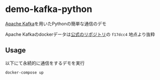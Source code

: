 # demo-kafka-python

[Apache Kafka](https://kafka.apache.org/)を用いたPythonの簡単な通信のデモ

Apache Kafkaのdockerデータは[公式のリポジトリ](https://github.com/wurstmeister/kafka-docker)の `f17dcc4` 地点より抜粋

## Usage

以下にて永続的に通信をするデモを実行

```sh
docker-compose up
```
